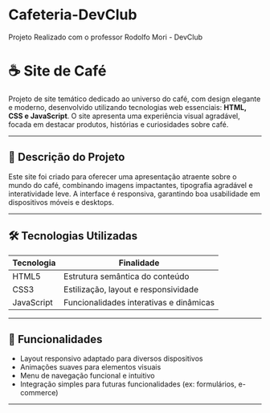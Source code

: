 # Cafeteria-DevClub

Projeto Realizado com o professor Rodolfo Mori - DevClub


# ☕ Site de Café

Projeto de site temático dedicado ao universo do café, com design elegante e moderno, desenvolvido utilizando tecnologias web essenciais: **HTML, CSS e JavaScript**. O site apresenta uma experiência visual agradável, focada em destacar produtos, histórias e curiosidades sobre café.

---

## 🎯 Descrição do Projeto

Este site foi criado para oferecer uma apresentação atraente sobre o mundo do café, combinando imagens impactantes, tipografia agradável e interatividade leve. A interface é responsiva, garantindo boa usabilidade em dispositivos móveis e desktops.

---

## 🛠️ Tecnologias Utilizadas

| Tecnologia | Finalidade                         |
|------------|-------------------------------------|
| HTML5      | Estrutura semântica do conteúdo      |
| CSS3       | Estilização, layout e responsividade |
| JavaScript | Funcionalidades interativas e dinâmicas |

---

## 🚀 Funcionalidades

- Layout responsivo adaptado para diversos dispositivos
- Animações suaves para elementos visuais
- Menu de navegação funcional e intuitivo
- Integração simples para futuras funcionalidades (ex: formulários, e-commerce)

---
